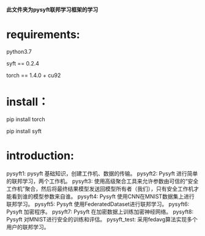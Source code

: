 **此文件夹为pysyft联邦学习框架的学习**

# requirements:

python3.7

syft == 0.2.4

torch == 1.4.0 + cu92

# install：

pip install torch

pip install syft

# introduction:
pysyft1: pysyft 基础知识，创建工作机、数据的传输。
pysyft2: Pysyft 进行简单的联邦学习，两个工作机。
pysyft3: 使用高级聚合工具来允许参数由可信的“安全工作机”聚合，然后将最终结果模型发送回模型所有者（我们），只有安全工作机才能看到谁的模型参数来自谁。
pysyft4: Pysyft 使用CNN在MNIST数据集上进行联邦学习。
pysyft5: Pysyft 使用FederatedDataset进行联邦学习。
pysyft6: Pysyft 加密程序。
pysyft7: Pysyft 在加密数据上训练加密神经网络。
pysyft8: Pysyft 对MNIST进行安全的训练和评估。
pysyft_test: 采用fedavg算法实现多个用户的联邦学习。



